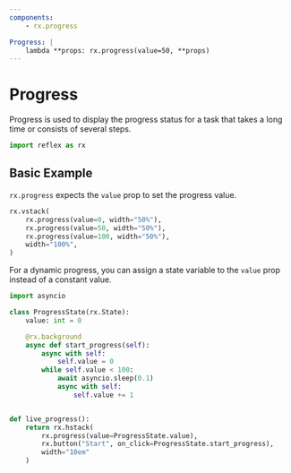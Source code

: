 ```yaml
---
components:
    - rx.progress

Progress: |
    lambda **props: rx.progress(value=50, **props)
---
```


# Progress

Progress is used to display the progress status for a task that takes a long time or consists of several steps.

```python exec
import reflex as rx
```
## Basic Example

`rx.progress` expects the `value` prop to set the progress value.

```python demo
rx.vstack(
    rx.progress(value=0, width="50%"),
    rx.progress(value=50, width="50%"),
    rx.progress(value=100, width="50%"),
    width="100%",
)
```

For a dynamic progress, you can assign a state variable to the `value` prop instead of a constant value.

```python demo exec
import asyncio

class ProgressState(rx.State):
    value: int = 0

    @rx.background
    async def start_progress(self):
        async with self:
            self.value = 0
        while self.value < 100:
            await asyncio.sleep(0.1)
            async with self:
                self.value += 1


def live_progress():
    return rx.hstack(
        rx.progress(value=ProgressState.value), 
        rx.button("Start", on_click=ProgressState.start_progress),
        width="10em"
    )
```
